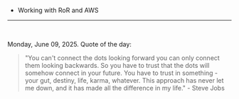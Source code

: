 - Working with RoR and AWS

---

<br>

<!-- quote_marker -->
Monday, June 09, 2025. Quote of the day:

> "You can't connect the dots looking forward you can only connect them looking backwards. So you have to trust that the dots will somehow connect in your future. You have to trust in something - your gut, destiny, life, karma, whatever. This approach has never let me down, and it has made all the difference in my life." - Steve Jobs
